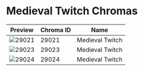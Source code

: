 # Medieval Twitch Chromas

| Preview | Chroma ID | Name |
|---------|-----------|------|
| ![29021](https://raw.communitydragon.org/latest/plugins/rcp-be-lol-game-data/global/default/v1/champion-chroma-images/29/29021.png) | 29021 | Medieval Twitch |
| ![29023](https://raw.communitydragon.org/latest/plugins/rcp-be-lol-game-data/global/default/v1/champion-chroma-images/29/29023.png) | 29023 | Medieval Twitch |
| ![29024](https://raw.communitydragon.org/latest/plugins/rcp-be-lol-game-data/global/default/v1/champion-chroma-images/29/29024.png) | 29024 | Medieval Twitch |